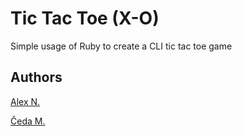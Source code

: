 # Tic Tac Toe  (X-O)

Simple usage of Ruby to create a CLI tic tac toe game

## Authors
[Alex N.](https://github.com/nikitin2009)

[Čeda M.](https://github.com/Chedak)
